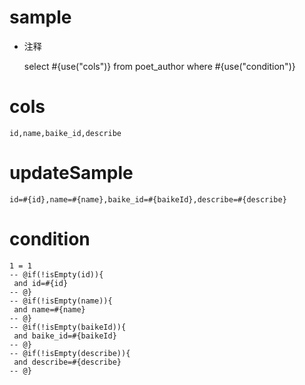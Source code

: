 
sample
===
* 注释

	select #{use("cols")} from poet_author  where  #{use("condition")}

cols
===
	id,name,baike_id,describe

updateSample
===
	
	id=#{id},name=#{name},baike_id=#{baikeId},describe=#{describe}

condition
===

	1 = 1  
	-- @if(!isEmpty(id)){
	 and id=#{id}
	-- @}
	-- @if(!isEmpty(name)){
	 and name=#{name}
	-- @}
	-- @if(!isEmpty(baikeId)){
	 and baike_id=#{baikeId}
	-- @}
	-- @if(!isEmpty(describe)){
	 and describe=#{describe}
	-- @}
	
	